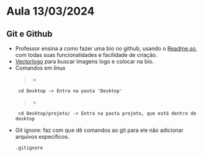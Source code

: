 # Aula 13/03/2024

## Git e Github
 - Professor ensina a como fazer uma bio no github, usando o <a href="https://readme.so/pt" target="_blank">Readme.so</a>, com todas suas funcionalidades e facilidade de criação.
 - <a href="vectorlogo.zone">Vectorlogo</a> para buscar imagens logo e colocar na bio.
 - Comandos em linux
    > - ``` 
        cd Desktop -> Entra na pasta 'Desktop'
    > - ``` 
        cd Desktop/projeto/ -> Entra na pasta projeto, que está dentro de desktop
        
- Git ignore: faz com que dê comandos ao git para ele não adicionar arquivos específicos.
    ``` 
    .gitignore
    
